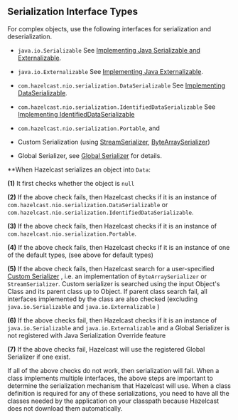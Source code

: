 



## Serialization Interface Types

For complex objects, use the following interfaces for serialization and deserialization.

- `java.io.Serializable` See [Implementing Java Serializable and Externalizable](#implementing-java-serializable-and-externalizable).

- `java.io.Externalizable` See [Implementing Java Externalizable](#implementing-java-externalizable).

- `com.hazelcast.nio.serialization.DataSerializable` See [Implementing DataSerializable](#implementing-dataserializable).

- `com.hazelcast.nio.serialization.IdentifiedDataSerializable` See [Implementing IdentifiedDataSerializable](#implementing-identifieddataserializable)

- `com.hazelcast.nio.serialization.Portable`, and

- Custom Serialization (using [StreamSerializer](#implementing-streamserializer), [ByteArraySerializer](#implementing-bytearrayserializer))

- Global Serializer, see [Global Serializer](#global-serializer) for details.


**When Hazelcast serializes an object into `Data`:

**(1)** It first checks whether the object is `null`

**(2)** If the above check fails, then Hazelcast checks if it is an instance of `com.hazelcast.nio.serialization.DataSerializable` or `com.hazelcast.nio.serialization.IdentifiedDataSerializable`.

**(3)** If the above check fails, then Hazelcast checks if it is an instance of `com.hazelcast.nio.serialization.Portable`.

**(4)** If the above check fails, then Hazelcast checks if it is an instance of one of the default types, (see above for default types) 

**(5)** If the above check fails, then Hazelcast search for a user-specified [Custom Serializer](#custom-serializer) , i.e. an implementation of `ByteArraySerializer` or `StreamSerializer`. Custom serializer is searched using the input Object's Class and its parent class up to Object. If parent class search fail, all interfaces implemented by the class are also checked (excluding `java.io.Serializable` and `java.io.Externalizable` ) 

**(6)** If the above checks fail, then Hazelcast checks if it is an instance of `java.io.Serializable` and `java.io.Externalizable` and a Global Serializer is not registered with Java Serialization Override feature

**(7)** If the above checks fail, Hazelcast will use the registered Global Serializer if one exist.

If all of the above checks do not work, then serialization will fail. When a class implements multiple interfaces, the above steps are important to determine the serialization mechanism that Hazelcast will use. When a class definition is required for any of these serializations, you need to have all the classes needed by the application on your classpath because Hazelcast does not download them automatically.

